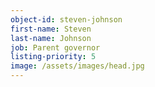 ```yaml
---
object-id: steven-johnson
first-name: Steven
last-name: Johnson
job: Parent governor
listing-priority: 5
image: /assets/images/head.jpg
---
```


